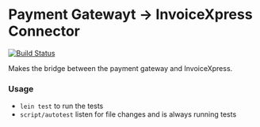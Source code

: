 # Payment Gatewayt -> InvoiceXpress Connector

[![Build Status](https://travis-ci.org/weareswat/pg-ix-connector.svg?branch=master)](https://travis-ci.org/weareswat/pg-ix-connector)

Makes the bridge between the payment gateway and InvoiceXpress.

### Usage

* `lein test` to run the tests
* `script/autotest` listen for file changes and is always running tests
